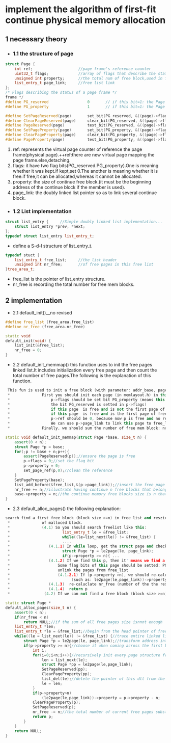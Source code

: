 # implement the algorithm of first-fit continue physical memory allocation

## 1 necessary theory

- ### 1.1 the structure of page


```c++
struct Page {
    int ref;					//page frame's reference counter
    uint32_t flags;				//array of flags that describe the status of the page frame
    unsigned int property;		//the total num of free block,used in first fit pm management
    list_entry_t page_link;		//free list link	
};
/* Flags describing the status of a page frame */
frame */
#define PG_reserved                 0       // if this bit=1: the Page is reserved for kernel, cannot be used in alloc/free_pages; otherwise, this bit=0 
#define PG_property                 1       // if this bit=1: the Page is the head page of a free memory block(contains some continuous_addrress pages), and can be used in alloc_pages; if this bit=0: if the Page is the the head page of a free memory block, then this Page and the memory block is alloced. Or this Page isn't the head page.

#define SetPageReserved(page)       set_bit(PG_reserved, &((page)->flags))
#define ClearPageReserved(page)     clear_bit(PG_reserved, &((page)->flags))
#define PageReserved(page)          test_bit(PG_reserved, &((page)->flags))
#define SetPageProperty(page)       set_bit(PG_property, &((page)->flags))
#define ClearPageProperty(page)     clear_bit(PG_property, &((page)->flags))
#define PageProperty(page)          test_bit(PG_property, &((page)->flags)
```

1. ref: represents the virtual page counter of reference  the page frame(physical page).++ref:there are new virtual page mapping the page frame.else,detaching.
2. flags: it have two flag bits(PG_reserved.PG_property).One is meaning whether it was kept.if kept,set 0.The another is meaning whether it is free.if free,it can be allocated,whereas it cannot be allocated.
3. property: the size of continue free block.(it must be the beginning address of the continue block if the member is used).
4. page_link: the doubly linked list pointer so as to link several continue block.         

- ### 1.2 List implementation


```c++
struct list_entry {		//Simple doubly linked list implementation...
	struct list_entry *prev, *next;
};
typedef struct list_entry list_entry_t;
```

- define a S-d-l structure of list_entry_t.

```c++
typedef stuct {
    list_entry_t free_list;		//the list header
    unsigned int nr_free;		//of free pages in this free list
}tree_area_t;
```

- free_list is the pointer of list_entry structure.
- nr_free is recording the total number for free mem blocks.

## 2 implementation

- 2.1 default_init()__no revised

```c++
#define free_list (free_area.free_list)
#define nr_free (free_area.nr_free)

static void
default_init(void) {
    list_init(&free_list);
    nr_free = 0;
}
```

- 2.2 default_init_memmap() this function uses to init the free pages linked list.It includes initialization every free page and then count the total number of free pages.The following is the explanation of this function.

````c++
 This fun is used to init a free block (with parameter: addr_base, page_number).
 *              First you should init each page (in memlayout.h) in this free block, include:
 *                  p->flags should be set bit PG_property (means this page is valid. In pmm_init fun (in pmm.c),
 *                  the bit PG_reserved is setted in p->flags)
 *                  if this page  is free and is not the first page of free block, p->property should be set to 0.
 *                  if this page  is free and is the first page of free block, p->property should be set to total num of block.
 *                  p->ref should be 0, because now p is free and no reference.
 *                  We can use p->page_link to link this page to free_list, (such as: list_add_before(&free_list, &(p->page_link)); )
 *              Finally, we should sum the number of free mem block: nr_free+=n
````

````c++
static void default_init_memmap(struct Page *base, size_t n) {   
    assert(0 < n);
    struct Page *p = base;
    for(;p != base + n;p++){
        assert(PageReserved(p));//ensure the page is free
        p->flags = 0;//set the flag bit
        p->property = 0;
        set_page_ref(p,0);//clean the reference
    }
    SetPageProperty(base);
    list_add_before(&free_list,&(p->page_link));//insert the free page list
    nr_free += n;//illustrate having continue n free blocks that belong to free linked list
    base->property = n;//the continue memory free blocks size is n that is ppmll 
}
````

- 2.3 default_alloc_pages()  the following explanation:

````c++
search find a first free block (block size >=n) in free list and reszie the free block, return the addr
 *              of malloced block.
 *              (4.1) So you should search freelist like this:
 *                       list_entry_t le = &free_list;
 *                       while((le=list_next(le)) != &free_list) {
 *                       ....
 *                 (4.1.1) In while loop, get the struct page and check the p->property (record the num of free block) >=n?
 *                       struct Page *p = le2page(le, page_link);
 *                       if(p->property >= n){ ...
 *                 (4.1.2) If we find this p, then it' means we find a free block(block size >=n), and the first n pages can be malloced.
 *                     Some flag bits of this page should be setted: PG_reserved =1, PG_property =0
 *                     unlink the pages from free_list
 *                     (4.1.2.1) If (p->property >n), we should re-caluclate number of the the rest of this free block,
 *                           (such as: le2page(le,page_link))->property = p->property - n;)
 *                 (4.1.3)  re-caluclate nr_free (number of the the rest of all free block)
 *                 (4.1.4)  return p
 *               (4.2) If we can not find a free block (block size >=n), then return NULL
````

````c++
static struct Page *
default_alloc_pages(size_t n) {
	assert(0 < n);
    if(nr_free < n) 
        return NULL;//if the sum of all free pages size isnnot enough
    list_entry_t *len;
    list_entry_t *le = &free_list;//begin from the head pointer of free block list 
    while((le = list_next(le)) != &free_list) {//trace entire linked list 
        struct Page *p = le2page(le, page_link);//transform address into the structure of page
        if(p->property >= n){//choose it when coming across the first block that is greater than N
            int i;
            for(i=0;i<n;i++){//recursively init every page structure from the selected free block list}
                len = list_next(le);
                struct Page *pp = le2page(le,page_link);
                SetPageReserved(pp);
                ClearPageProperty(pp);
                list_del(le);//delete the pointer of this dll from the free page linked list
                le = len;
            }
            if(p->property>n) 
                (le2page(le,page_link))->property = p->property - n;
            ClearPageProperty(p);
            SetPageReserved(p);
            nr_free -= n;//the total number of current free pages substract n
            return p;
        }
    }
    return NULL;
}
````





